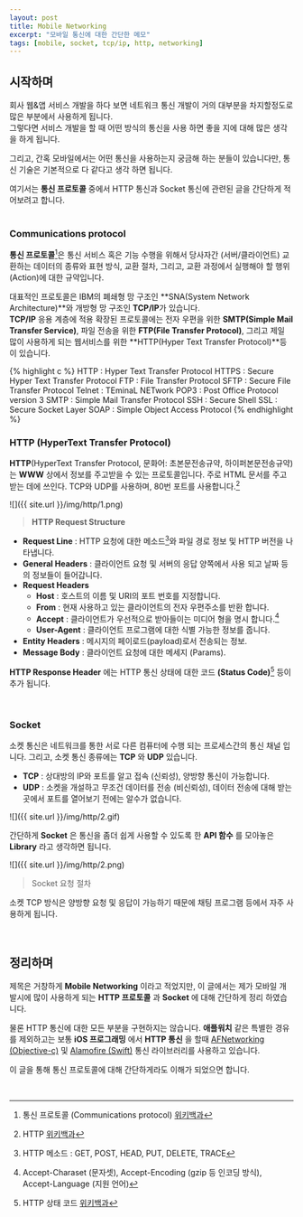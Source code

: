 ```yaml
---
layout: post
title: Mobile Networking
excerpt: "모바일 통신에 대한 간단한 메모"
tags: [mobile, socket, tcp/ip, http, networking]
---
```


## 시작하며

회사 웹&앱 서비스 개발을 하다 보면 네트워크 통신 개발이 거의 대부분을 차지할정도로 많은 부분에서 사용하게 됩니다.    
그렇다면 서비스 개발을 할 때 어떤 방식의 통신을 사용 하면 좋을 지에 대해 많은 생각을 하게 됩니다.  

그리고, 간혹 모바일에서는 어떤 통신을 사용하는지 궁금해 하는 분들이 있습니다만, 통신 기술은 기본적으로 다 같다고 생각 하면 됩니다.

여기서는 **통신 프로토콜** 중에서 HTTP 통신과 Socket 통신에 관련된 글을 간단하게 적어보려고 합니다.  
<br>

### Communications protocol

**통신 프로토콜**[^1]은 통신 서비스 혹은 기능 수행을 위해서 당사자간 (서버/클라이언트) 교환하는
데이터의 종류와 표현 방식, 교환 절차, 그리고, 교환 과정에서 실행해야 할 행위(Action)에 대한 규약입니다.

대표적인 프로토콜은 IBM의 폐쇄형 망 구조인 **SNA(System Network Architecture)**와 개방형 망 구조인 **TCP/IP**가 있습니다.  
**TCP/IP** 응용 계층에 적용 확장된 프로토콜에는 전자 우편을 위한 **SMTP(Simple Mail Transfer Service)**, 파일 전송을 위한 **FTP(File Transfer Protocol)**, 그리고 제일 많이 사용하게 되는 웹서비스를 위한 **HTTP(Hyper Text Transfer Protocol)**등이 있습니다.

{% highlight c %}
HTTP : Hyper Text Transfer Protocol
HTTPS : Secure Hyper Text Transfer Protocol
FTP : File Transfer Protocol
SFTP : Secure File Transfer Protocol
Telnet : TEminaL NETwork
POP3 : Post Office Protocol version 3
SMTP : Simple Mail Transfer Protocol
SSH : Secure Shell
SSL : Secure Socket Layer
SOAP : Simple Object Access Protocol
{% endhighlight %}
<br>

### HTTP (HyperText Transfer Protocol)

**HTTP**(HyperText Transfer Protocol, 문화어: 초본문전송규약, 하이퍼본문전송규약)는 **WWW** 상에서 정보를 주고받을 수 있는 프로토콜입니다. 주로 HTML 문서를 주고받는 데에 쓰인다. TCP와 UDP를 사용하며, 80번 포트를 사용합니다.[^2]

![]({{ site.url }}/img/http/1.png)

> **HTTP Request Structure**

- **Request Line** : HTTP 요청에 대한 메소드[^3]와 파일 경로 정보 및 HTTP 버전을 나타냅니다.
- **General Headers** : 클라이언트 요청 및 서버의 응답 양쪽에서 사용 되고 날짜 등의 정보들이 들어갑니다.
- **Request Headers**
  - **Host** : 호스트의 이름 및 URI의 포트 번호를 지정합니다.
  - **From** : 현재 사용하고 있는 클라이언트의 전자 우편주소를 반환 합니다.
  - **Accept** : 클라이언트가 우선적으로 받아들이는 미디어 형을 명시 합니다.[^4]
  - **User-Agent** : 클라이언트 프로그램에 대한 식별 가능한 정보를 줍니다.
- **Entity Headers** : 메시지의 페이로드(payload)로서 전송되는 정보.
- **Message Body** : 클라이언트 요청에 대한 메세지 (Params).

**HTTP Response Header** 에는 HTTP 통신 상태에 대한 코드 **(Status Code)**[^5] 등이 추가 됩니다.

<br>

### Socket

소켓 통신은 네트워크를 통한 서로 다른 컴퓨터에 수행 되는 프로세스간의 통신 채널 입니다. 그리고, 소켓 통신 종류에는 **TCP** 와 **UDP** 있습니다.

- **TCP** : 상대방의 IP와 포트를 알고 접속 (신뢰성), 양방향 통신이 가능합니다.
- **UDP** : 소켓을 개설하고 무조건 데이터를 전송 (비신뢰성), 데이터 전송에 대해 받는곳에서 포트를 열어보기 전에는 알수가 없습니다.

![]({{ site.url }}/img/http/2.gif)

간단하게 **Socket** 은 통신을 좀더 쉽게 사용할 수 있도록 한 **API 함수** 를 모아놓은 **Library** 라고 생각하면 됩니다.

![]({{ site.url }}/img/http/2.png)

> Socket 요청 절차

소켓 TCP 방식은 양방향 요청 및 응답이 가능하기 때문에 채팅 프로그램 등에서 자주 사용하게 됩니다.

<br>  

## 정리하며

제목은 거창하게 **Mobile Networking** 이라고 적었지만, 이 글에서는 제가 모바일 개발시에 많이 사용하게 되는 **HTTP 프로토콜** 과 **Socket** 에 대해 간단하게 정리 하였습니다.

물론 HTTP 통신에 대한 모든 부분을 구현하지는 않습니다. **애플워치** 같은 특별한 경유를 제외하고는 보통 **iOS 프로그래밍** 에서 **HTTP 통신** 을 할때 [AFNetworking (Objective-c)](http://afnetworking.com) 및 [Alamofire (Swift)](https://github.com/Alamofire/Alamofire) 통신 라이브러리를 사용하고 있습니다.

이 글을 통해 통신 프로토콜에 대해 간단하게라도 이해가 되었으면 합니다.

<br>  


[^1]:통신 프로토콜 (Communications protocol) [위키백과](https://ko.wikipedia.org/wiki/통신_프로토콜)
[^2]:HTTP [위키백과](https://ko.wikipedia.org/wiki/HTTP)
[^3]:HTTP 메소드 : GET, POST, HEAD, PUT, DELETE, TRACE
[^4]:Accept-Charaset (문자셋), Accept-Encoding (gzip 등 인코딩 방식), Accept-Language (지원 언어)
[^5]:HTTP 상태 코드 [위키백과](https://ko.wikipedia.org/wiki/HTTP_상태_코드)

